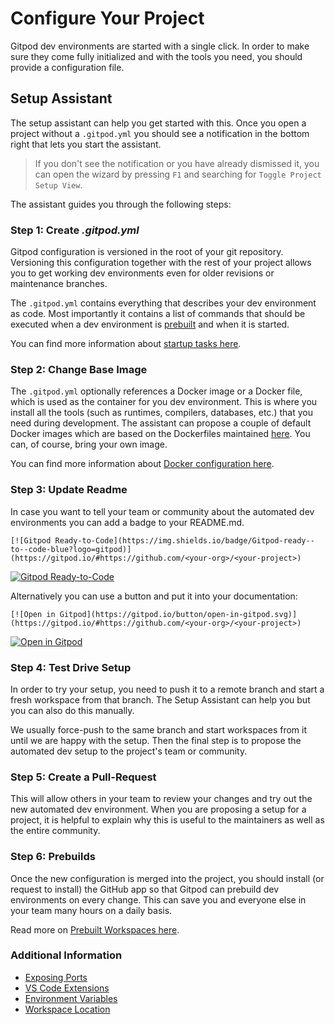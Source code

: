 # Configure Your Project

Gitpod dev environments are started with a single click. In order to make sure they come fully initialized and with the tools you need, you should provide a configuration file.

## Setup Assistant

The setup assistant can help you get started with this. Once you open a project without a `.gitpod.yml` you should see a notification in the bottom right that lets you start the assistant. 

> If you don't see the notification or you have already dismissed it, you can open the wizard by pressing `F1` and searching for `Toggle Project Setup View`.

The assistant guides you through the following steps:

### Step 1: Create _.gitpod.yml_

Gitpod configuration is versioned in the root of your git repository. Versioning this configuration together with the rest of your project allows you to get working dev environments even for older revisions or maintenance branches.

The `.gitpod.yml` contains everything that describes your dev environment as code. Most importantly it contains a list of commands that should be executed when a dev environment is [prebuilt](/docs/prebuilds/) and when it is started.

You can find more information about [startup tasks here](/docs/config-start-tasks/).

### Step 2: Change Base Image

The `.gitpod.yml` optionally references a Docker image or a Docker file, which is used as the container for you dev environment. This is where you install all the tools (such as runtimes, compilers, databases, etc.) that you need during development. The assistant can propose a couple of default Docker images which are based on the Dockerfiles maintained [here](https://github.com/gitpod-io/workspace-images). You can, of course, bring your own image.

You can find more information about [Docker configuration here](/docs/config-docker/).

### Step 3: Update Readme

In case you want to tell your team or community about the automated dev environments you can add a badge to your README.md.

```
[![Gitpod Ready-to-Code](https://img.shields.io/badge/Gitpod-ready--to--code-blue?logo=gitpod)](https://gitpod.io/#https://github.com/<your-org>/<your-project>)
```

[![Gitpod Ready-to-Code](https://img.shields.io/badge/Gitpod-Ready--to--Code-blue?logo=gitpod)](/docs/configuration/) 

Alternatively you can use a button and put it into your documentation:

```
[![Open in Gitpod](https://gitpod.io/button/open-in-gitpod.svg)](https://gitpod.io/#https://github.com/<your-org>/<your-project>)
```

[![Open in Gitpod](https://gitpod.io/button/open-in-gitpod.svg)](/docs/configuration/)

### Step 4: Test Drive Setup

In order to try your setup, you need to push it to a remote branch and start a fresh workspace from that branch. The Setup Assistant can help you but you can also do this manually.

We usually force-push to the same branch and start workspaces from it until we are happy with the setup. Then the final step is to propose the automated dev setup to the project's team or community.

### Step 5: Create a Pull-Request

This will allow others in your team to review your changes and try out the new automated dev environment. When you are proposing a setup for a project, it is helpful to explain why this is useful to the maintainers as well as the entire community.

### Step 6: Prebuilds

Once the new configuration is merged into the project, you should install (or request to install) the GitHub app so that Gitpod can prebuild dev environments on every change. This can save you and everyone else in your team many hours on a daily basis.

Read more on [Prebuilt Workspaces here](/docs/prebuilds/).

### Additional Information

  * [Exposing Ports](/docs/config-ports/)
  * [VS Code Extensions](/docs/vscode-extensions/)
  * [Environment Variables](/docs/environment-variables/)
  * [Workspace Location](/docs/checkout-location/)
